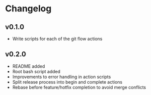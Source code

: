 # Changelog
## v0.1.0
- Write scripts for each of the git flow actions
## v0.2.0
- README added
- Root bash script added
- Improvements to error handling in action scripts
- Split release process into begin and complete actions
- Rebase before feature/hotfix completion to avoid merge conflicts